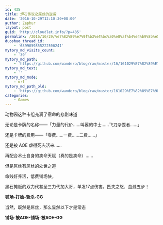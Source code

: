 ```yaml
---
id: 435
title: 炉石传说之屌丝的逆袭
date: '2016-10-29T12:10:30+08:00'
author: Zephur
layout: post
guid: 'http://cloudlet.info/?p=435'
permalink: /2016/10/29/%e7%82%89%e7%9f%b3%e4%bc%a0%e8%af%b4%e4%b9%8b%e5%b1%8c%e4%b8%9d%e7%9a%84%e9%80%86%e8%a2%ad/
duoshuo_thread_id:
    - '6399059855222506241'
mytory_md_visits_count:
    - '39'
mytory_md_path:
    - 'https://github.com/wandero/blog/raw/master/16/161029%E7%82%89%E7%9F%B3%E4%BC%A0%E8%AF%B4%E4%B9%8B%E5%B1%8C%E4%B8%9D%E7%9A%84%E9%80%86%E8%A2%AD.md'
mytory_md_text:
    - ''
mytory_md_mode:
    - url
mytory_md_path_old:
    - 'https://github.com/wandero/blog/raw/master/161029%E7%82%89%E7%9F%B3%E4%BC%A0%E8%AF%B4%E4%B9%8B%E5%B1%8C%E4%B8%9D%E7%9A%84%E9%80%86%E8%A2%AD.md'
categories:
    - Games
---
```


动物园这种卡组充满了宿命的悲剧味道

无论是卡牌的名称——「力量的代价……叫嚣的中士……飞刀杂耍者……」

还是卡牌的费用——「零费……一费……二费……」

还是被 AOE 虐得死去活来……

再配合术士自身的卖命天赋（真的是卖命）……

但是屌丝有屌丝的处世之道

命贱好养活，低费铺场快。

黑石摊贩的双力代甚至三力代加大哥，单发17点伤害。匹夫之怒，血溅五步！

**铺场-打脸-斩杀-GG**

当然，既然是屌丝，那么显然以下才是常态

**铺场-被AOE-铺场-被AOE-GG**